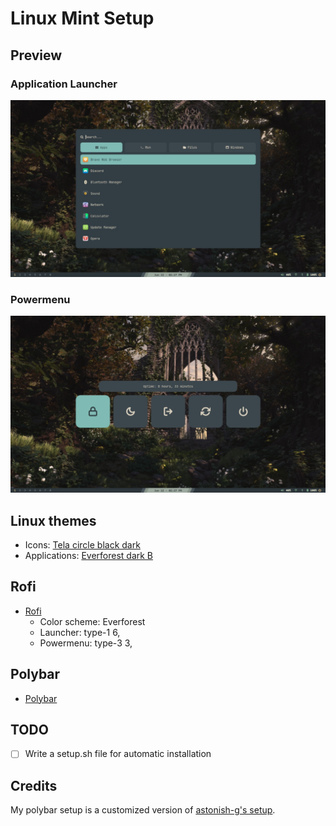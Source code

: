 # Linux Mint Setup

## Preview
### Application Launcher
![launcher](/images/applauncher.png)

### Powermenu 
![powermenu](/images/powermenu.png)

## Linux themes
- Icons: [Tela circle black dark](https://www.gnome-look.org/p/1359276)
- Applications: [Everforest dark B](https://www.gnome-look.org/p/1695467)

## Rofi
- [Rofi](https://github.com/adi1090x/rofi)
    - Color scheme: Everforest
    - Launcher: type-1 6, 
    - Powermenu: type-3 3, 

## Polybar
- [Polybar](https://github.com/polybar/polybar)

## TODO
- [ ] Write a setup.sh file for automatic installation

## Credits
My polybar setup is a customized version of [astonish-g's setup](https://github.com/astonish-g/i3-everforest-dotfiles).
